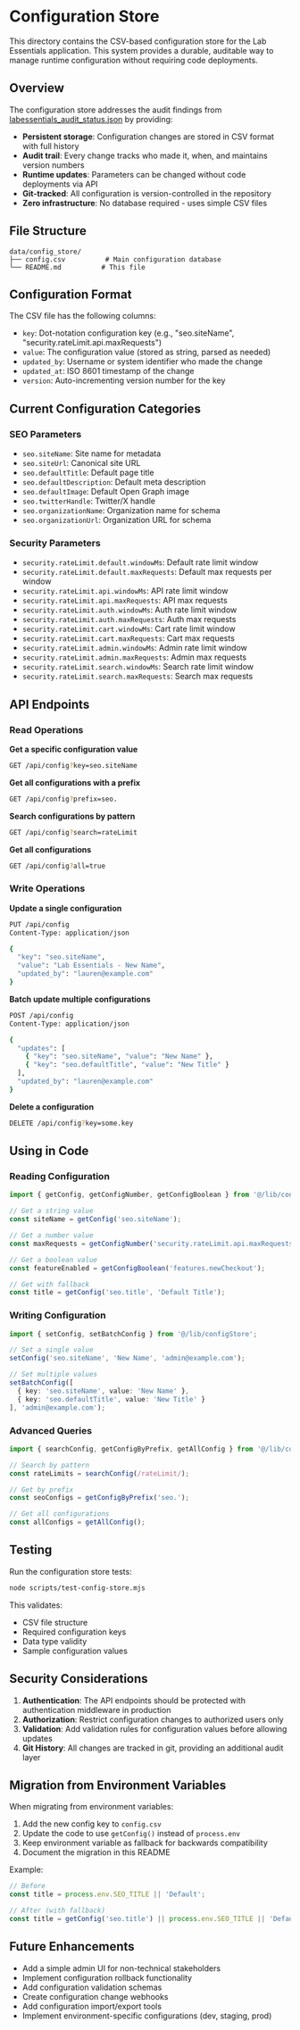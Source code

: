 # Configuration Store

This directory contains the CSV-based configuration store for the Lab Essentials application. This system provides a durable, auditable way to manage runtime configuration without requiring code deployments.

## Overview

The configuration store addresses the audit findings from [labessentials_audit_status.json](../../reports/labessentials_audit_status.json) by providing:

- **Persistent storage**: Configuration changes are stored in CSV format with full history
- **Audit trail**: Every change tracks who made it, when, and maintains version numbers
- **Runtime updates**: Parameters can be changed without code deployments via API
- **Git-tracked**: All configuration is version-controlled in the repository
- **Zero infrastructure**: No database required - uses simple CSV files

## File Structure

```
data/config_store/
├── config.csv          # Main configuration database
└── README.md          # This file
```

## Configuration Format

The CSV file has the following columns:

- `key`: Dot-notation configuration key (e.g., "seo.siteName", "security.rateLimit.api.maxRequests")
- `value`: The configuration value (stored as string, parsed as needed)
- `updated_by`: Username or system identifier who made the change
- `updated_at`: ISO 8601 timestamp of the change
- `version`: Auto-incrementing version number for the key

## Current Configuration Categories

### SEO Parameters
- `seo.siteName`: Site name for metadata
- `seo.siteUrl`: Canonical site URL
- `seo.defaultTitle`: Default page title
- `seo.defaultDescription`: Default meta description
- `seo.defaultImage`: Default Open Graph image
- `seo.twitterHandle`: Twitter/X handle
- `seo.organizationName`: Organization name for schema
- `seo.organizationUrl`: Organization URL for schema

### Security Parameters
- `security.rateLimit.default.windowMs`: Default rate limit window
- `security.rateLimit.default.maxRequests`: Default max requests per window
- `security.rateLimit.api.windowMs`: API rate limit window
- `security.rateLimit.api.maxRequests`: API max requests
- `security.rateLimit.auth.windowMs`: Auth rate limit window
- `security.rateLimit.auth.maxRequests`: Auth max requests
- `security.rateLimit.cart.windowMs`: Cart rate limit window
- `security.rateLimit.cart.maxRequests`: Cart max requests
- `security.rateLimit.admin.windowMs`: Admin rate limit window
- `security.rateLimit.admin.maxRequests`: Admin max requests
- `security.rateLimit.search.windowMs`: Search rate limit window
- `security.rateLimit.search.maxRequests`: Search max requests

## API Endpoints

### Read Operations

**Get a specific configuration value**
```bash
GET /api/config?key=seo.siteName
```

**Get all configurations with a prefix**
```bash
GET /api/config?prefix=seo.
```

**Search configurations by pattern**
```bash
GET /api/config?search=rateLimit
```

**Get all configurations**
```bash
GET /api/config?all=true
```

### Write Operations

**Update a single configuration**
```bash
PUT /api/config
Content-Type: application/json

{
  "key": "seo.siteName",
  "value": "Lab Essentials - New Name",
  "updated_by": "lauren@example.com"
}
```

**Batch update multiple configurations**
```bash
POST /api/config
Content-Type: application/json

{
  "updates": [
    { "key": "seo.siteName", "value": "New Name" },
    { "key": "seo.defaultTitle", "value": "New Title" }
  ],
  "updated_by": "lauren@example.com"
}
```

**Delete a configuration**
```bash
DELETE /api/config?key=some.key
```

## Using in Code

### Reading Configuration

```typescript
import { getConfig, getConfigNumber, getConfigBoolean } from '@/lib/configStore';

// Get a string value
const siteName = getConfig('seo.siteName');

// Get a number value
const maxRequests = getConfigNumber('security.rateLimit.api.maxRequests');

// Get a boolean value
const featureEnabled = getConfigBoolean('features.newCheckout');

// Get with fallback
const title = getConfig('seo.title', 'Default Title');
```

### Writing Configuration

```typescript
import { setConfig, setBatchConfig } from '@/lib/configStore';

// Set a single value
setConfig('seo.siteName', 'New Name', 'admin@example.com');

// Set multiple values
setBatchConfig([
  { key: 'seo.siteName', value: 'New Name' },
  { key: 'seo.defaultTitle', value: 'New Title' }
], 'admin@example.com');
```

### Advanced Queries

```typescript
import { searchConfig, getConfigByPrefix, getAllConfig } from '@/lib/configStore';

// Search by pattern
const rateLimits = searchConfig(/rateLimit/);

// Get by prefix
const seoConfigs = getConfigByPrefix('seo.');

// Get all configurations
const allConfigs = getAllConfig();
```

## Testing

Run the configuration store tests:

```bash
node scripts/test-config-store.mjs
```

This validates:
- CSV file structure
- Required configuration keys
- Data type validity
- Sample configuration values

## Security Considerations

1. **Authentication**: The API endpoints should be protected with authentication middleware in production
2. **Authorization**: Restrict configuration changes to authorized users only
3. **Validation**: Add validation rules for configuration values before allowing updates
4. **Git History**: All changes are tracked in git, providing an additional audit layer

## Migration from Environment Variables

When migrating from environment variables:

1. Add the new config key to `config.csv`
2. Update the code to use `getConfig()` instead of `process.env`
3. Keep environment variable as fallback for backwards compatibility
4. Document the migration in this README

Example:
```typescript
// Before
const title = process.env.SEO_TITLE || 'Default';

// After (with fallback)
const title = getConfig('seo.title') || process.env.SEO_TITLE || 'Default';
```

## Future Enhancements

- Add a simple admin UI for non-technical stakeholders
- Implement configuration rollback functionality
- Add configuration validation schemas
- Create configuration change webhooks
- Add configuration import/export tools
- Implement environment-specific configurations (dev, staging, prod)
